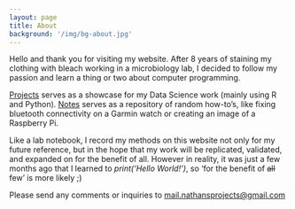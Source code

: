 ```yaml
---
layout: page
title: About
background: '/img/bg-about.jpg'
---
```


Hello and thank you for visiting my website. After 8 years of staining my clothing with bleach working in a microbiology lab, I decided to follow my passion and learn a thing or two about computer programming. 

[Projects](nathansprojects.com/projects) serves as a showcase for my Data Science work (mainly using R and Python). [Notes](nathansprojects.com/notes) serves as a repository of random how-to’s, like fixing bluetooth connectivity on a Garmin watch or creating an image of a Raspberry Pi. 

Like a lab notebook, I record my methods on this website not only for my future reference, but in the hope that my work will be replicated, validated, and expanded on for the benefit of all. However in reality, it was just a few months ago that I learned to *print(‘Hello World!’)*, so ‘for the benefit of ~~all~~ few’ is more likely ;)

Please send any comments or inquiries to [mail.nathansprojects@gmail.com](mailto:mail.nathansprojects@gmail.com)